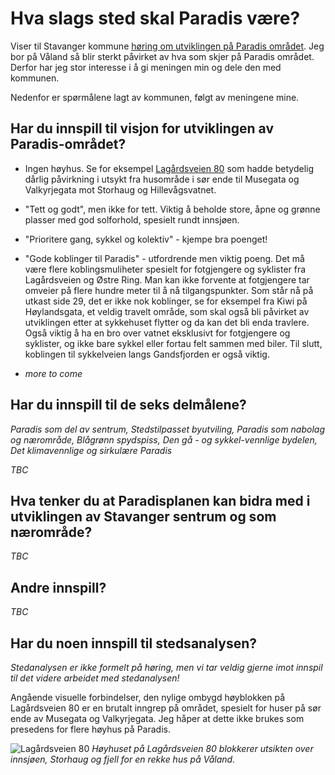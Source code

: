 # Hva slags sted skal Paradis være?

Viser til Stavanger kommune [høring om utviklingen på Paradis området](https://www.stavanger.kommune.no/samfunnsutvikling/planer/reguleringsplaner/store-planoppgaver/paradis/#n-er-planprogrammet-p-h-ring-). Jeg bor på Våland så blir sterkt påvirket av hva som skjer på Paradis området. Derfor har jeg stor interesse i å gi meningen min og dele den med kommunen. 

Nedenfor er spørmålene lagt av kommunen, følgt av meningene mine. 

## Har du innspill til visjon for utviklingen av Paradis-området?

 - Ingen høyhus. Se for eksempel [Lagårdsveien 80](https://goo.gl/maps/vCJUjy7J4KetGPiH9) som hadde betydelig dårlig 
 påvirkning i utsykt fra husområde i sør ende til Musegata og Valkyrjegata mot Storhaug og Hillevågsvatnet. 
 
 - "Tett og godt", men ikke for tett. Viktig å beholde store, åpne og grønne plasser med god solforhold, spesielt rundt innsjøen.

 - "Prioritere gang, sykkel og kolektiv" - kjempe bra poenget!

 - "Gode koblinger til Paradis" - utfordrende men viktig poeng. Det må være flere koblingsmuliheter spesielt for fotgjengere og syklister fra Lagårdsveien og Østre Ring. Man kan ikke forvente at fotgjengere tar omveier på flere hundre meter til å nå tilgangspunkter. Som står nå på utkast side 29, det er ikke nok koblinger, se for eksempel fra Kiwi på Høylandsgata, et veldig travelt område, som skal også bli påvirket av utviklingen etter at sykkehuset flytter og da kan det bli enda travlere. Også viktig å ha en bro over vatnet eksklusivt for fotgjengere og syklister, og ikke bare sykkel eller fortau felt sammen med biler. Til slutt, koblingen til sykkelveien langs Gandsfjorden er også viktig.

- _more to come_

##  Har du innspill til de seks delmålene?
_Paradis som del av sentrum, Stedstilpasset byutviling, Paradis som nabolag og nærområde, Blågrønn spydspiss, Den gå - og sykkel-vennlige bydelen, Det klimavennlige og sirkulære Paradis_

_TBC_

## Hva tenker du at Paradisplanen kan bidra med i utviklingen av Stavanger sentrum og som nærområde?

_TBC_

## Andre innspill?

_TBC_

## Har du noen innspill til stedsanalysen?
_Stedanalysen er ikke formelt på høring, men vi tar veldig gjerne imot innspil til det videre arbeidet med stedanalysen!_

Angående visuelle forbindelser, den nylige ombygd høyblokken på Lagårdsveien 80 er en brutalt inngrep på området, spesielt for huser på sør ende av Musegata og Valkyrjegata. Jeg håper at dette ikke brukes som presedens for flere høyhus på Paradis.

![Lagårdsveien 80](Lagårdsveien80_800.jpg)
_Høyhuset på Lagårdsveien 80 blokkerer utsikten over innsjøen, Storhaug og fjell for en rekke hus på Våland._

